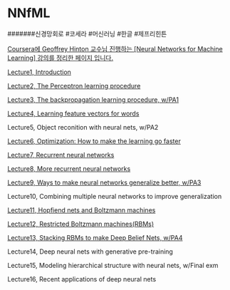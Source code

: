 # NNfML
#######신경망회로 #코세라 #머신러닝 #한글 #제프리힌튼

<u>Coursera에 Geoffrey Hinton 교수님 진행하는 [Neural Networks for Machine Learning] 강의를 정리한 페이지 입니다.</u>


<a href="https://rawgit.com/notyetend/NNfML/master/notes/Neural_Networks_Lecture1.html">Lecture1, Introduction</a>

<a href="https://rawgit.com/notyetend/NNfML/master/notes/Neural_Networks_Lecture2.html">Lecture2, The Perceptron learning procedure</a>

<a href="https://rawgit.com/notyetend/NNfML/master/notes/Neural_Networks_Lecture3.html">Lecture3, The backpropagation learning procedure, w/PA1</a>

<a href="https://rawgit.com/notyetend/NNfML/master/notes/Neural_Networks_Lecture4.html">Lecture4, Learning feature vectors for words</a>

Lecture5, Object reconition with neural nets, w/PA2

<a href="https://rawgit.com/notyetend/NNfML/master/notes/Neural_Networks_Lecture6.html">Lecture6, Optimization: How to make the learning go faster</a>

<a href="https://rawgit.com/notyetend/NNfML/master/notes/Neural_Networks_Lecture7.html">Lecture7, Recurrent neural networks</a>

<a href="https://rawgit.com/notyetend/NNfML/master/notes/Neural_Networks_Lecture8.html">Lecture8, More recurrent neural networks</a>

<a href="https://rawgit.com/notyetend/NNfML/master/notes/Neural_Networks_Lecture9.html">Lecture9, Ways to make neural networks generalize better, w/PA3</a>

Lecture10, Combining multiple neural networks to improve generalization

<a href="https://rawgit.com/notyetend/NNfML/master/notes/Neural_Networks_Lecture11.html">Lecture11, Hopfiend nets and Boltzmann machines</a>

<a href="https://rawgit.com/notyetend/NNfML/master/notes/Neural_Networks_Lecture12.html">Lecture12, Restricted Boltzmann machines(RBMs)</a>

<a href="https://rawgit.com/notyetend/NNfML/master/notes/Neural_Networks_Lecture13.html">Lecture13, Stacking RBMs to make Deep Belief Nets, w/PA4</a>

Lecture14, Deep neural nets with generative pre-training

Lecture15, Modeling hierarchical structure with neural nets, w/Final exm

Lecture16, Recent applications of deep neural nets

